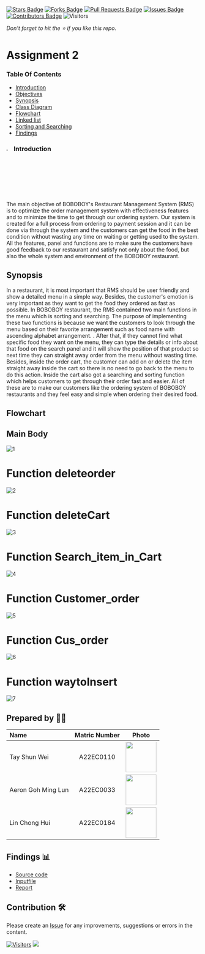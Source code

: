 [![Stars Badge](https://img.shields.io/github/stars/jjn7702/SECJ2013-DSA)](https://github.com/jjn7702/SECJ2013-DSA/Submission/Sample/stargazers)
[![Forks Badge](https://img.shields.io/github/forks/jjn7702/SECJ2013-DSA)](https://github.com/jjn7702/SECJ2013-DSA/Submission/Sample/network/members)
[![Pull Requests Badge](https://img.shields.io/github/issues-pr/jjn7702/SECJ2013-DSA)](https://github.com/jjn7702/SECJ2013-DSA/Submission/Sample/pulls)
[![Issues Badge](https://img.shields.io/github/issues/jjn7702/SECJ2013-DSA)](https://github.com/jjn7702/SECJ2013-DSA/Submission/Sample/issues)
[![Contributors Badge](https://img.shields.io/github/contributors/jjn7702/SECJ2013-DSA?color=2b9348)](https://github.com/jjn7702/SECJ2013-DSA/Submission/Sample/graphs/contributors)
![Visitors](https://api.visitorbadge.io/api/visitors?path=https%3A%2F%2Fgithub.com%2Fjjn7702%2FSECJ2013-DSA%2FSubmission%2FSample&labelColor=%23d9e3f0&countColor=%23697689&style=flat)

_Don't forget to hit the :star: if you like this repo._

# Assignment 2

### Table Of Contents
- [Introduction](#-introduction)
- [Objectives](#-objectives)
- [Synopsis](#-synopsis)
- [Class Diagram](#-class-diagram)
- [Flowchart](#-flowchart)
- [Linked list](#-Linked-list)
- [Sorting and Searching](#-sorting-and-searching)
- [Findings](#-Findings)

### <img src="https://github.com/jjn7702/SECJ2013-DSA/tree/main/Submission/sec04/Boboboy/Assignment%202#objective" width="3%" height="3%"> Introduction

The main objective of  BOBOBOY's Restaurant Management System (RMS) is to optimize the order management system with effectiveness features and to minimize the time to get through our ordering system. Our system is created for a full process from ordering to payment session and it can be done via through the system and the customers can get the food in the best condition without wasting any time on waiting or getting used to the system. 
All the features, panel and functions are to make sure the customers have good feedback to our restaurant and satisfy not only about the food, but also the whole system and environment of the BOBOBOY restaurant.


## Synopsis
In a restaurant, it is most important that RMS should be user friendly and show a detailed menu in a simple way. Besides, the customer's emotion is very important as they want to get the food they ordered as fast as possible. In BOBOBOY restaurant, the RMS contained two main functions in the menu which is sorting and searching. The purpose of implementing these two functions is because we want the customers to look through the menu based on their favorite arrangement such as food name with ascending alphabet arrangement. . After that, if they cannot find what specific food they want on the menu, they can type the details or info about that food on the search panel and it will show the position of that product so next time they can straight away order from the menu without wasting time. Besides, inside the order cart, the customer can add on or delete the item straight away inside the cart so there is no need to go back to the menu to do this action. Inside the cart also got a searching and sorting function which helps customers to get through their order fast and easier. All of these are to make our customers like the ordering system of BOBOBOY restaurants and they feel easy and simple when ordering their desired food.

## Flowchart

## Main Body
![1](https://github.com/jjn7702/SECJ2013-DSA/blob/main/Submission/sec04/Boboboy/Assignment%202/images/mainbodyA2.drawio%20(1).png)

# Function deleteorder
![2](https://github.com/jjn7702/SECJ2013-DSA/blob/main/Submission/sec04/Boboboy/Assignment%202/images/deleteorder.drawio.png)

# Function deleteCart
![3](https://github.com/jjn7702/SECJ2013-DSA/blob/main/Submission/sec04/Boboboy/Assignment%202/images/deleteCart.drawio.png)

# Function Search_item_in_Cart
![4](https://github.com/jjn7702/SECJ2013-DSA/blob/main/Submission/sec04/Boboboy/Assignment%202/images/Search_item_in_Cart.drawio.png)

# Function Customer_order
![5](https://github.com/jjn7702/SECJ2013-DSA/blob/main/Submission/sec04/Boboboy/Assignment%202/images/Customer_order.drawio.png)

# Function Cus_order
![6](https://github.com/jjn7702/SECJ2013-DSA/blob/main/Submission/sec04/Boboboy/Assignment%202/images/Cus_order.drawio.png)

# Function waytoInsert
![7](https://github.com/jjn7702/SECJ2013-DSA/blob/main/Submission/sec04/Boboboy/Assignment%202/images/waytoInsert.drawio.png)

## Prepared by 🧑‍💻

| Name             | Matric Number | Photo                                                         |
| :---------------- | :-------------: | :------------------------------------------------------------: |
|  Tay Shun Wei  |    A22EC0110     | <a href="https://github.com/jjn7702/SECJ2013-DSA/blob/main/Submission/sec04/Boboboy/Assignment%202/images/photo_2023-06-18_21-46-08.jpg" title="Icon by Trazobanana"><img src="./images/photo_2023-06-18_21-46-08.jpg" width=80px, height=80px>     |
|  Aeron Goh Ming Lun    |    A22EC0033    | <a href="https://github.com/jjn7702/SECJ2013-DSA/blob/main/Submission/sec04/Boboboy/Assignment%202/images/rsz_1rsz_1img_0290.jpg" title="Icon by Trazobanana"><img src="./images/rsz_1rsz_1img_0290.jpg" width=80px, height=80px>         |
|    Lin Chong Hui   |    A22EC0184    | <a href="https://github.com/jjn7702/SECJ2013-DSA/blob/main/Submission/sec04/Boboboy/Assignment%202/images/photo_2023-12-20_13-55-45.jpg" title="Icon by Trazobanana"><img src="./images/photo_2023-12-20_13-55-45.jpg" width=80px, height=80px>         |

## Findings 📊

- [Source code](https://github.com/jjn7702/SECJ2013-DSA/blob/main/Submission/sec04/Boboboy/Assignment%202/Source%20code/Assignment%202.cpp)
- [Inputfile](https://github.com/jjn7702/SECJ2013-DSA/blob/main/Submission/sec04/Boboboy/Assignment%202/input%20file/input.txt.txt)
- [Report](https://github.com/jjn7702/SECJ2013-DSA/blob/main/Submission/sec04/Boboboy/Assignment%202/Report/DSA_A2.pdf)

## Contribution 🛠️
Please create an [Issue](https://github.com/jjn7702/SECJ2013-DSA/Submission/Sample/issues) for any improvements, suggestions or errors in the content.

[![Visitors](https://api.visitorbadge.io/api/visitors?path=https%3A%2F%2Fgithub.com%2Fjjn7702&labelColor=%23697689&countColor=%23555555&style=plastic)](https://visitorbadge.io/status?path=https%3A%2F%2Fgithub.com%2Fjjn7702)
![](https://hit.yhype.me/github/profile?user_id=81284918)


